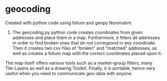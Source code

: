# geocoding
Created with python code using folium and geopy Nominatim.

1) The geocoding.py python code creates coordinates from given addresses and place them in a map. Furthermore, it filters all addresses in order to find broken ones that do not correspond in any coordinate. Then it creates two csv files of “broken” and “matched” addresses, as well as creates a folium map with the correct coordinates placed upon it. 

The map itself offers various tools such as a marker-group filters, many Tile-Layers as well as a drawing Toolkit. Finally, it is portable, hence very useful when you need to communicate geo-data with anyone.
